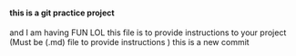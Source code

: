 #### this is a git practice project
and I am having FUN LOL 
this file is to provide instructions to your project 
(Must be (.md)   file to provide instructions )
this is a new commit 